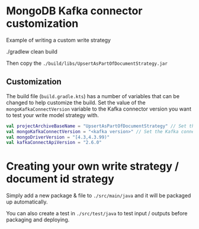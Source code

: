 # MongoDB Kafka connector customization

Example of writing a custom write strategy

./gradlew clean build

Then copy the `./build/libs/UpsertAsPartOfDocumentStrategy.jar`

## Customization

The build file (`build.gradle.kts`) has a number of variables that can
be changed to help customize the build. Set the value of the
`mongoKafkaConnectVersion` variable to the Kafka connector version you
want to test your write model strategy with.

```kts
val projectArchiveBaseName = "UpsertAsPartOfDocumentStrategy" // Set the outputted JAR base name
val mongoKafkaConnectVersion = "<kafka version>" // Set the Kafka connector version to test
val mongoDriverVersion = "[4.3,4.3.99)"
val kafkaConnectApiVersion = "2.6.0"
```

# Creating your own write strategy / document id strategy

Simply add a new package & file to `./src/main/java` and it will be packaged up automatically.

You can also create a test in `./src/test/java` to test input / outputs before packaging and deploying.
